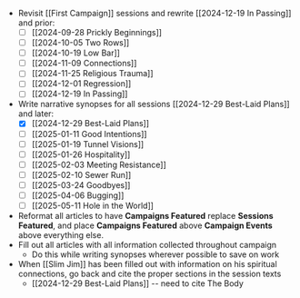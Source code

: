 
- Revisit [[First Campaign]] sessions and rewrite [[2024-12-19 In Passing]] and prior:
	- [ ] [[2024-09-28 Prickly Beginnings]]
	- [ ] [[2024-10-05 Two Rows]]
	- [ ] [[2024-10-19 Low Bar]]
	- [ ] [[2024-11-09 Connections]]
	- [ ] [[2024-11-25 Religious Trauma]]
	- [ ] [[2024-12-01 Regression]]
	- [ ] [[2024-12-19 In Passing]]
- Write narrative synopses for all sessions [[2024-12-29 Best-Laid Plans]] and later:
	- [x] [[2024-12-29 Best-Laid Plans]]
	- [ ] [[2025-01-11 Good Intentions]]
	- [ ] [[2025-01-19 Tunnel Visions]]
	- [ ] [[2025-01-26 Hospitality]]
	- [ ] [[2025-02-03 Meeting Resistance]]
	- [ ] [[2025-02-10 Sewer Run]]
	- [ ] [[2025-03-24 Goodbyes]]
	- [ ] [[2025-04-06 Bugging]]
	- [ ] [[2025-05-11 Hole in the World]]
- Reformat all articles to have **Campaigns Featured** replace **Sessions Featured**, and place **Campaigns Featured** above **Campaign Events** above everything else.
- Fill out all articles with all information collected throughout campaign
	- Do this while writing synopses wherever possible to save on work
- When [[Slim Jim]] has been filled out with information on his spiritual connections, go back and cite the proper sections in the session texts
	- [[2024-12-29 Best-Laid Plans]] -- need to cite The Body